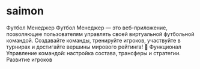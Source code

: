 # saimon
Футбол Менеджер  Футбол Менеджер — это веб-приложение, позволяющее пользователям управлять своей виртуальной футбольной командой. Создавайте команды, тренируйте игроков, участвуйте в турнирах и достигайте вершины мирового рейтинга!  🚀 Функционал Управление командой: настройка состава, трансферы и стратегии. Развитие игроков

